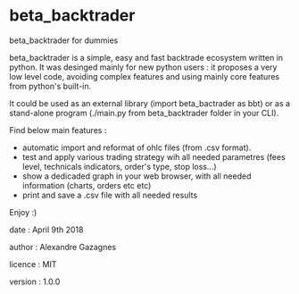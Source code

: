 # beta_backtrader
beta_backtrader for dummies


beta_backtrader is a simple, easy and fast backtrade ecosystem written in python. 
It was desinged mainly for new python users : it proposes a very low level code, avoiding complex features and using mainly core features from python's built-in. 

It could be used as an external library (import beta_bactrader as bbt) or as a stand-alone program (./main.py from beta_backtrader folder in your CLI).

Find below main features : 
* automatic import and reformat of ohlc files (from .csv format).
* test and apply various trading strategy wih all needed parametres (fees level, technicals indicators, order's type, stop loss...)
* show a dedicaded graph in your web browser, with all needed information (charts, orders etc etc)
* print and save a .csv file with all needed results


Enjoy :) 


date : April 9th 2018

author : Alexandre Gazagnes

licence : MIT

version : 1.0.0
